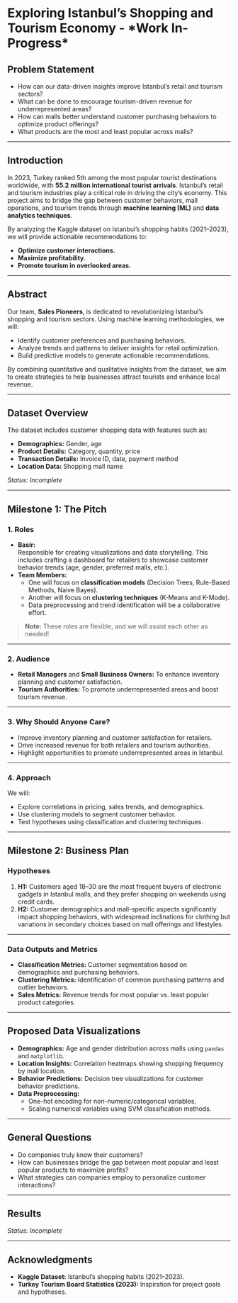 # Exploring Istanbul’s Shopping and Tourism Economy - \*Work In-Progress\*

## **Problem Statement**
- How can our data-driven insights improve Istanbul’s retail and tourism sectors?  
- What can be done to encourage tourism-driven revenue for underrepresented areas?  
- How can malls better understand customer purchasing behaviors to optimize product offerings?  
- What products are the most and least popular across malls?  

---

## **Introduction**
In 2023, Turkey ranked 5th among the most popular tourist destinations worldwide, with **55.2 million international tourist arrivals**. Istanbul’s retail and tourism industries play a critical role in driving the city’s economy. This project aims to bridge the gap between customer behaviors, mall operations, and tourism trends through **machine learning (ML)** and **data analytics techniques**.  

By analyzing the Kaggle dataset on Istanbul’s shopping habits (2021–2023), we will provide actionable recommendations to:
- **Optimize customer interactions.**
- **Maximize profitability.**
- **Promote tourism in overlooked areas.**

---

## **Abstract**
Our team, **Sales Pioneers**, is dedicated to revolutionizing Istanbul’s shopping and tourism sectors. Using machine learning methodologies, we will:
- Identify customer preferences and purchasing behaviors.
- Analyze trends and patterns to deliver insights for retail optimization.
- Build predictive models to generate actionable recommendations.  

By combining quantitative and qualitative insights from the dataset, we aim to create strategies to help businesses attract tourists and enhance local revenue.  

---

## **Dataset Overview**
The dataset includes customer shopping data with features such as:  
- **Demographics:** Gender, age  
- **Product Details:** Category, quantity, price  
- **Transaction Details:** Invoice ID, date, payment method  
- **Location Data:** Shopping mall name  

*Status: Incomplete*

---

## **Milestone 1: The Pitch**
### **1. Roles**
- **Basir:**  
  Responsible for creating visualizations and data storytelling. This includes crafting a dashboard for retailers to showcase customer behavior trends (age, gender, preferred malls, etc.).  
- **Team Members:**  
  - One will focus on **classification models** (Decision Trees, Rule-Based Methods, Naive Bayes).  
  - Another will focus on **clustering techniques** (K-Means and K-Mode).  
  - Data preprocessing and trend identification will be a collaborative effort.

> **Note:** These roles are flexible, and we will assist each other as needed!  

---

### **2. Audience**
- **Retail Managers** and **Small Business Owners:** To enhance inventory planning and customer satisfaction.  
- **Tourism Authorities:** To promote underrepresented areas and boost tourism revenue.

---

### **3. Why Should Anyone Care?**
- Improve inventory planning and customer satisfaction for retailers.  
- Drive increased revenue for both retailers and tourism authorities.  
- Highlight opportunities to promote underrepresented areas in Istanbul.  

---

### **4. Approach**
We will:
- Explore correlations in pricing, sales trends, and demographics.  
- Use clustering models to segment customer behavior.  
- Test hypotheses using classification and clustering techniques.  

---

## **Milestone 2: Business Plan**
### **Hypotheses**
1. **H1:** Customers aged 18–30 are the most frequent buyers of electronic gadgets in Istanbul malls, and they prefer shopping on weekends using credit cards.  
2. **H2:** Customer demographics and mall-specific aspects significantly impact shopping behaviors, with widespread inclinations for clothing but variations in secondary choices based on mall offerings and lifestyles.  

---

### **Data Outputs and Metrics**
- **Classification Metrics:** Customer segmentation based on demographics and purchasing behaviors.  
- **Clustering Metrics:** Identification of common purchasing patterns and outlier behaviors.  
- **Sales Metrics:** Revenue trends for most popular vs. least popular product categories.  

---

## **Proposed Data Visualizations**
- **Demographics:** Age and gender distribution across malls using `pandas` and `matplotlib`.  
- **Location Insights:** Correlation heatmaps showing shopping frequency by mall location.  
- **Behavior Predictions:** Decision tree visualizations for customer behavior predictions.  
- **Data Preprocessing:**  
  - One-hot encoding for non-numeric/categorical variables.  
  - Scaling numerical variables using SVM classification methods.  

---

## **General Questions**
- Do companies truly know their customers?  
- How can businesses bridge the gap between most popular and least popular products to maximize profits?  
- What strategies can companies employ to personalize customer interactions?  

---

## **Results**
*Status: Incomplete*

---

## **Acknowledgments**
- **Kaggle Dataset:** Istanbul’s shopping habits (2021–2023).  
- **Turkey Tourism Board Statistics (2023):** Inspiration for project goals and hypotheses.  
